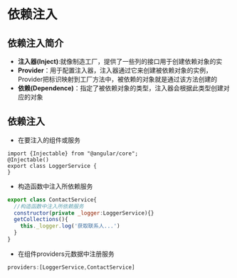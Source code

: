 # 依赖注入

## 依赖注入简介

* **注入器\(Inject\)**:就像制造工厂，提供了一些列的接口用于创建依赖对象的实
* **Provider**：用于配置注入器，注入器通过它来创建被依赖对象的实例，Provider把标识映射到工厂方法中，被依赖的对象就是通过该方法创建的
* **依赖\(Dependence\)**：指定了被依赖对象的类型，注入器会根据此类型创建对应的对象

## 依赖注入

* 在要注入的组件或服务

```
import {Injectable} from "@angular/core";
@Injectable()
export class LoggerService {
}
```

>

* 构造函数中注入所依赖服务

```js
export class ContactService{
  //构造函数中注入所依赖服务
  constructor(private _logger:LoggerService){}
  getCollections(){
    this._logger.log('获取联系人...')
  }
}
```

* 在组件providers元数据中注册服务

```js
providers:[LoggerService,ContactService]
```



